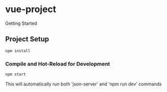 # vue-project

Getting Started

## Project Setup

```sh
npm install
```

### Compile and Hot-Reload for Development

```sh
npm start
```

This will automatically run both 'json-server' and 'npm run dev' commands
